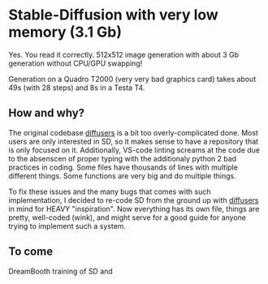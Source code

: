 # Stable-Diffusion with very low memory (3.1 Gb)

Yes. You read it correctly. 512x512 image generation with about 3 Gb generation without CPU/GPU swapping!

Generation on a Quadro T2000 (very very bad graphics card) takes about 49s (with 28 steps) and 8s in a Testa T4.

<!-- TODO compare speeds! -->

## How and why?

The original codebase [diffusers](https://github.com/huggingface/diffusers) is a bit too overly-complicated done.
Most users are only interested in SD, so it makes sense to have a repository that is only focused on it.
Additionally, VS-code linting screams at the code due to the absenscen of proper typing with the additionaly python 2 bad practices in coding.
Some files have thousands of lines with multiple different things. Some functions are very big and do multiple things.

To fix these issues and the many bugs that comes with such implementation, I decided to re-code SD from the ground up with [diffusers](https://github.com/huggingface/diffusers) in mind for HEAVY "inspiration".
Now everything has its own file, things are pretty, well-coded (wink), and might serve for a good guide for anyone trying to implement such a system.

## To come

DreamBooth training of SD and 
